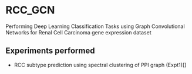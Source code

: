 # RCC_GCN
Performing Deep Learning Classification Tasks using Graph Convolutional Networks for Renal Cell Carcinoma gene expression dataset

## Experiments performed
- RCC subtype prediction using spectral clustering of PPI graph (Expt1)[]
